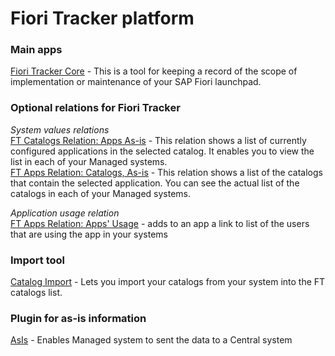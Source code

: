 # Fiori Tracker platform

### Main apps
[Fiori Tracker Core](ft-core.md) - This is a tool for keeping a record of the scope of implementation or maintenance of your SAP Fiori launchpad.

### Optional relations for Fiori Tracker
*System values relations*<br>
[FT Catalogs Relation: Apps As-is](/ft-cats-rel-apps-asis.md) - This relation shows a list of currently configured applications in the selected catalog. It enables you to view the list in each of your Managed systems.<br>
[FT Apps Relation: Catalogs, As-is](ft-apps-rel-catalogs-asis.md) - This relation shows a list of the catalogs that contain the selected application. You can see the actual list of the catalogs  in each of your Managed systems. 

*Application usage relation*<br>
[FT Apps Relation: Apps' Usage](ft-apps-rel-appsusage.md) - adds to an app a link to list of the users that are using the app in your systems

### Import tool
[Catalog Import](ci.md) - Lets you import your catalogs from your system into the FT catalogs list.

### Plugin for as-is information
[AsIs](asis.md) - Enables Managed system to sent the data to a Central system
